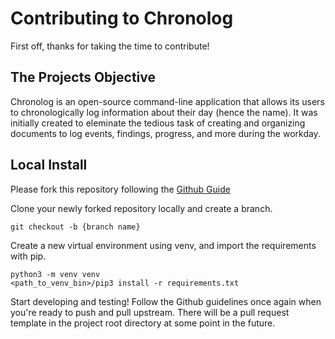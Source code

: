 # Contributing to Chronolog

First off, thanks for taking the time to contribute!

## The Projects Objective

Chronolog is an open-source command-line application that allows its users to chronologically log information about their day (hence the name). It was initially created to eleminate the tedious task of creating and organizing documents to log events, findings, progress, and more during the workday.

## Local Install

Please fork this repository following the [Github Guide](https://docs.github.com/en/get-started/quickstart/contributing-to-projects)

Clone your newly forked repository locally and create a branch.

`git checkout -b {branch name}`

Create a new virtual environment using venv, and import the requirements with pip.

```
python3 -m venv venv
<path_to_venv_bin>/pip3 install -r requirements.txt
```

Start developing and testing! Follow the Github guidelines once again when you're ready to push and pull upstream. There will be a pull request template in the project root directory at some point in the future.
